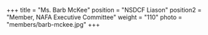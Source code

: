 +++
title     = "Ms. Barb McKee"
position  = "NSDCF Liason"
position2 = "Member, NAFA Executive Committee"
weight    = "110"
photo      = "members/barb-mckee.jpg"
+++
